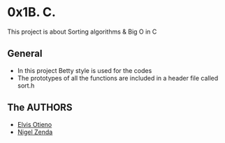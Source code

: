 # 0x1B. C.

This project is about Sorting algorithms & Big O in C

General
-----------------

- In this project Betty style is used for the codes
- The prototypes of all the functions are included in a header file called sort.h

## The AUTHORS

* [Elvis Otieno](https://github.com/elvismalsa)
* [Nigel Zenda](https://github.com/Heavenboi)
